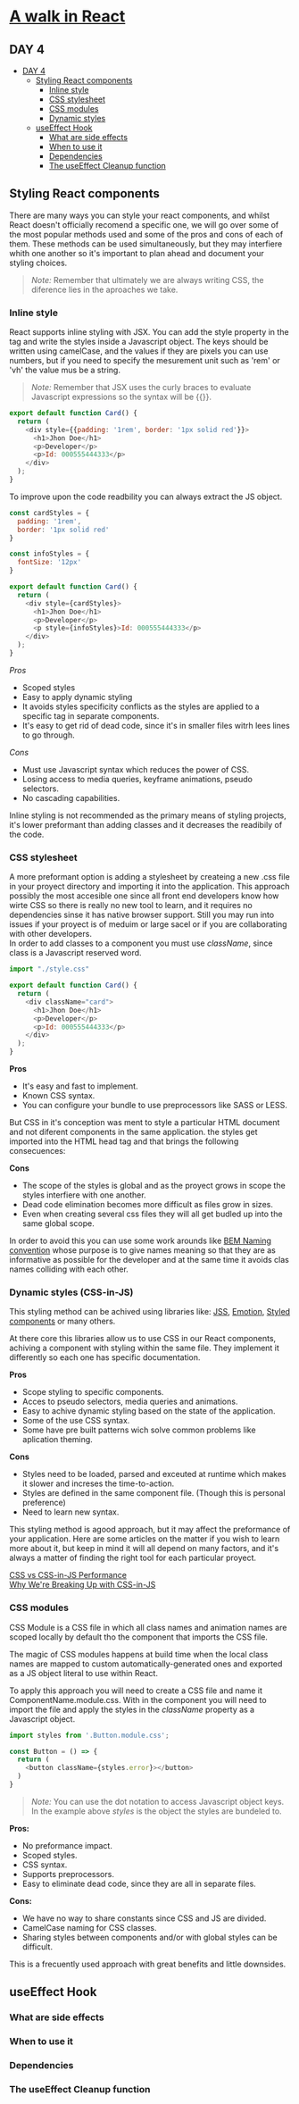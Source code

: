 # [A walk in React](/README.md)

## DAY 4
- [DAY 4](#day-4)
    - [Styling React components](#styling-react-components)
        - [Inline style](#inline-style)
        - [CSS stylesheet](#css-stylesheet)
        - [CSS modules](#css-modules)
        - [Dynamic styles](#dynamic-styles)
    - [useEffect Hook](#useeffect-hook)
        - [What are side effects](#what-are-side-effects)
        - [When to use it](#when-to-use-it)
        - [Dependencies](#dependencies)
        - [The useEffect Cleanup function](#the-useeffect-cleanup-function)


## Styling React components

There are many ways you can style your react components, and whilst React doesn't officially recomend a specific one, we will go over some of the most popular methods used and some of the pros and cons of each of them. These methods can be used simultaneously, but they may interfiere whith one another so it's important to plan ahead and document your styling choices. 

> *Note:* Remember that ultimately we are always writing CSS, the diference lies in the aproaches we take. 

### Inline style

React supports inline styling with JSX. You can add the style property in the tag and write the styles inside a Javascript object. The keys should be written using camelCase, and the values if they are pixels you can use numbers, but if you need to specify the mesurement unit such as 'rem' or 'vh' the value mus be a string.  

> *Note:* Remember that JSX uses the curly braces to evaluate Javascript expressions so the syntax will be {{}}.

````javascript
export default function Card() {
  return (
    <div style={{padding: '1rem', border: '1px solid red'}}>
      <h1>Jhon Doe</h1>
      <p>Developer</p>
      <p>Id: 000555444333</p>
    </div>
  );
}
````
 
To improve upon the code readbility you can always extract the JS object. 

````javascript
const cardStyles = {
  padding: '1rem', 
  border: '1px solid red'
}

const infoStyles = {
  fontSize: '12px'
}

export default function Card() {
  return (
    <div style={cardStyles}>
      <h1>Jhon Doe</h1>
      <p>Developer</p>
      <p style={infoStyles}>Id: 000555444333</p>
    </div>
  );
}
````

*Pros*
- Scoped styles
- Easy to apply dynamic styling
- It avoids styles specificity conflicts as the styles are applied to a specific tag in separate components.
- It's easy to get rid of dead code, since it's in smaller files witrh lees lines to go through.

*Cons*
- Must use Javascript syntax which reduces the power of CSS.
- Losing access to media queries, keyframe animations, pseudo selectors.
- No cascading capabilities.

Inline styling is not recommended as the  primary means of styling projects, it's lower preformant than adding classes and it decreases the readibily of the code.  

### CSS stylesheet

A more preformant option is adding a stylesheet by createing a new .css file in your proyect directory and importing it into the application.
This approach possibly the most accesible one since all front end developers know how wirte CSS so there is really no new tool to learn, and it requires no dependencies sinse it has native browser support. Still you may run into issues if your proyect is of meduim or large sacel or if you are collaborating with other developers.      
In order to add classes to a component you must use *className*, since class is a Javascript reserved word. 

````javascript
import "./style.css"

export default function Card() {
  return (
    <div className="card">
      <h1>Jhon Doe</h1>
      <p>Developer</p>
      <p>Id: 000555444333</p>
    </div>
  );
}
````
**Pros**  
 - It's easy and fast to implement.
 - Known CSS syntax.
 - You can configure your bundle to use preprocessors like SASS or LESS.

But CSS in it's conception was ment to style a particular HTML document and not diferent components in the same application. the styles get imported into the HTML head tag and that brings the following consecuences:

 **Cons**
- The scope of the styles is global and as the proyect grows in scope the styles interfiere with one another.
- Dead code elimination becomes more difficult as files grow in sizes.
- Even when creating several css files they will all get budled up into the same global scope.
 

In order to avoid this you can use some work arounds like [BEM Naming convention](https://en.bem.info/methodology/naming-convention/#:~:text=%2D%2Dmod%2Dval-,Names%20are%20written%20in%20lowercase%20Latin%20letters.,a%20double%20hyphen%20(%20%2D%2D%20).) whose purpose is to give names meaning so that they are as informative as possible for the developer and at the same time it avoids clas names colliding with each other. 

### Dynamic styles (CSS-in-JS)

This styling method can be achived using libraries like: [JSS](https://cssinjs.org/?v=v10.10.0), [Emotion](https://emotion.sh/docs/introduction), [Styled components](https://styled-components.com/) or many others.

At there core this libraries allow us to use CSS in our React components, achiving a component with styling within the same file. They implement it differently so each one has specific documentation.

**Pros**
- Scope styling to specific components.
- Acces to pseudo selectors, media queries and animations.
- Easy to achive dynamic styling based on the state of the application.
- Some of the use CSS syntax.
- Some have pre built patterns wich solve common problems like aplication theming.

**Cons**

- Styles need to be loaded, parsed and exceuted at runtime which makes it slower and increses the time-to-action.
- Styles are defined in the same component file. (Though this is personal preference)
- Need to learn new syntax.

This styling method is agood approach, but it may affect the preformance of your application. Here are some articles on the matter if you wish to learn more about it, but keep in mind it will all depend on many factors, and it's always a matter of finding the right tool for each particular proyect. 

[CSS vs CSS-in-JS Performance](https://medium.com/@pitis.radu/css-vs-css-in-js-performance-bcbdf8e1f6ff)  
[Why We're Breaking Up with CSS-in-JS](https://dev.to/srmagura/why-were-breaking-up-wiht-css-in-js-4g9b)


### CSS modules

CSS Module is a CSS file in which all class names and animation names are scoped locally by default tho the component that imports the CSS file.  

The magic of CSS modules happens at build time when the local class names are mapped to custom automatically-generated ones and exported as a JS object literal to use within React.

To apply this approach you will need to create a CSS file and name it 
ComponentName.module.css.
With in the component you will need to import the file and apply the styles in the *className* property as a Javascript object.

````javascript
import styles from '.Button.module.css';

const Button = () => {
  return (
    <button className={styles.error}></button>
  )
}
````
> *Note:* You can use the dot notation to access Javascript object keys. In the example above *styles* is the object the styles are bundeled to.

**Pros:**
- No preformance impact.
- Scoped styles.
- CSS syntax.
- Supports preprocessors.
- Easy to eliminate dead code, since they are all in separate files.

**Cons:**
- We have no way to share constants since CSS and JS are divided.
- CamelCase naming for CSS classes.
- Sharing styles between components and/or with global styles can be difficult.

This is a frecuently used approach with great benefits and little downsides. 

## useEffect Hook
### What are side effects
### When to use it
### Dependencies
### The useEffect Cleanup function